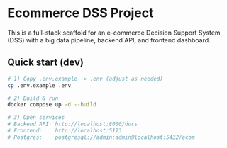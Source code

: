 # Ecommerce DSS Project

This is a full-stack scaffold for an e-commerce Decision Support System (DSS) with a big data pipeline, backend API, and frontend dashboard.

## Quick start (dev)
```bash
# 1) Copy .env.example -> .env (adjust as needed)
cp .env.example .env

# 2) Build & run
docker compose up -d --build

# 3) Open services
# Backend API: http://localhost:8000/docs
# Frontend:    http://localhost:5173
# Postgres:    postgresql://admin:admin@localhost:5432/ecom
```
